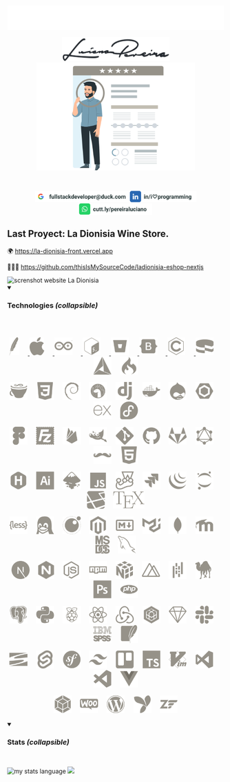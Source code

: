 <p align="center">
  <a href="https://thisismysourcecode.github.io/lucianopereira">
    <img src="./assets/lucianopereira.svg" alt="Luciano Pereira"/>
  </a>
    </p>
<p align="center">
<a href="https://thisismysourcecode.github.io/lucianopereira">
    <img src="./assets/sign.svg" width="250px" alt="Luciano Pereira Sign Logo"/><br/>
    <img src="./assets/resume.svg" height="250px" alt="Luciano Pereira Resume"/>
  </a>
</p>
<br/>
<p align="center"><a href="mailto:fullstackdeveloper@duck.com?subject=I%20saw%20your%20GitHub%20Profilee&body=Hi,%20Luciano%20"><img height="26px" src="./assets/mail.svg" alt="mail"/></a><a href="https://www.linkedin.com/in/i♡programming"><img height="26px" src="./assets/linkedin.svg" alt="LinkedIn"/></a><a href="https://cutt.ly/pereiraluciano"><img height="26px" src="./assets/whatsapp.svg" alt="whatsapp"/></a></p>

## Last Proyect: **La Dionisia** Wine Store.

🌍 https://la-dionisia-front.vercel.app

🧑🏽‍💻 https://github.com/thisIsMySourceCode/ladionisia-eshop-nextjs


<img src="./showcase/ladionisia1.png" alt="screnshot website La Dionisia"/>

<details open>
  <summary><h3>Technologies <i>(collapsible)</i></h3></summary><br/>&nbsp;
<p align="center">      <a href="https://apache.org/">                      <img height="42px" src="./assets/icons/apache.svg"    alt="Apache"/></a>
&nbsp;&nbsp;&nbsp;&nbsp;<a href="https://apple.com">                        <img height="42px" src="./assets/icons/apple.svg"     alt="Apple"/></a>
&nbsp;&nbsp;&nbsp;&nbsp;<a href="https://www.arduino.cc/">                  <img height="42px" src="./assets/icons/arduino.svg"   alt="Arduino"/></a>
&nbsp;&nbsp;&nbsp;&nbsp;<a href="https://www.gnu.org/software/bash/">       <img height="42px" src="./assets/icons/bash.svg"      alt="bash"/></a>
&nbsp;&nbsp;&nbsp;&nbsp;<a href="https://bitbucket.org">                    <img height="42px" src="./assets/icons/bitbucket.svg" alt="Bitbucket"/></a>
&nbsp;&nbsp;&nbsp;&nbsp;<a href="https://getbootstrap.com/">                <img height="42px" src="./assets/icons/bootstrap.svg" alt="bootstrap"/></a>
&nbsp;&nbsp;&nbsp;&nbsp;<a href="https://www.open-std.org/jtc1/sc22/wg14/"> <img height="42px" src="./assets/icons/c.svg"         alt="c language"/></a>
&nbsp;&nbsp;&nbsp;&nbsp;<a href="https://cakephp.org/">                     <img height="42px" src="./assets/icons/cakephp.svg"   alt="cake php"/></a>
&nbsp;&nbsp;&nbsp;&nbsp;<a href="https://cmake.org/">                       <img height="42px" src="./assets/icons/cmake.svg"     alt="c make"/></a>
&nbsp;&nbsp;&nbsp;&nbsp;<a href="https://codeigniter.com/"><img height="42px" src="./assets/icons/codeigniter.svg"  alt="code igniter"/></a>
</p><p align="center">  <a href="https://coffeescript.org/"><img height="42px" src="./assets/icons/coffeescript.svg" alt="coffee script"/></a>
&nbsp;&nbsp;&nbsp;&nbsp;<a href="https://www.w3.org/TR/2001/WD-css3-roadmap-20010523/"><img height="42px" src="./assets/icons/css3.svg"         alt="css3"/></a>
&nbsp;&nbsp;&nbsp;&nbsp;<a href="https://www.debian.org/"><img height="42px" src="./assets/icons/debian.svg"       alt="debian"/></a>
&nbsp;&nbsp;&nbsp;&nbsp;<a href="https://deno.land/"><img height="42px" src="./assets/icons/denojs.svg"       alt="denojs"/></a>
&nbsp;&nbsp;&nbsp;&nbsp;<a href="https://www.djangoproject.com/"><img height="42px" src="./assets/icons/django.svg"       alt="django"/></a>
&nbsp;&nbsp;&nbsp;&nbsp;<a href="https://www.docker.com/"><img height="42px" src="./assets/icons/docker.svg"       alt="docker"/></a>
&nbsp;&nbsp;&nbsp;&nbsp;<a href="https://www.drupal.org/"><img height="42px" src="./assets/icons/drupal.svg"       alt="drupal"/></a>
&nbsp;&nbsp;&nbsp;&nbsp;<a href="https://eslint.org/"><img height="42px" src="./assets/icons/eslint.svg"       alt="eslint"/></a>
&nbsp;&nbsp;&nbsp;&nbsp;<a href="https://expressjs.com/"><img height="42px" src="./assets/icons/express.svg"      alt="express"/></a>
&nbsp;&nbsp;&nbsp;&nbsp;<a href="https://getfedora.org/es/"><img height="42px" src="./assets/icons/fedora.svg"       alt="fedora"/></a>
</p><p align="center">  <a href="https://www.figma.com/"><img height="42px" src="./assets/icons/figma.svg"        alt="figma"/></a>
&nbsp;&nbsp;&nbsp;&nbsp;<a href="https://filezilla-project.org/"><img height="42px" src="./assets/icons/filezilla.svg"    alt="filezilla"/></a>
&nbsp;&nbsp;&nbsp;&nbsp;<a href="https://firebase.google.com/?hl=es"><img height="42px" src="./assets/icons/firebase.svg"     alt="firbase"/></a>
&nbsp;&nbsp;&nbsp;&nbsp;<a href="https://www.gimp.org/"><img height="42px" src="./assets/icons/gimp.svg"         alt="gimp"/></a>
&nbsp;&nbsp;&nbsp;&nbsp;<a href="https://git-scm.com/"><img height="42px" src="./assets/icons/git.svg"          alt="git"/></a>
&nbsp;&nbsp;&nbsp;&nbsp;<a href="https://github.com/thisIsMySourceCode"><img height="42px" src="./assets/icons/github.svg"       alt="github"/></a>
&nbsp;&nbsp;&nbsp;&nbsp;<a href="https://about.gitlab.com/"><img height="42px" src="./assets/icons/gitlab.svg"       alt="gitlab"/></a>
&nbsp;&nbsp;&nbsp;&nbsp;<a href="https://graphql.org/"><img height="42px" src="./assets/icons/graphql.svg"      alt="graphsql"/></a>
&nbsp;&nbsp;&nbsp;&nbsp;<a href="https://handlebarsjs.com/"><img height="42px" src="./assets/icons/handlebars.svg"   alt="handlebars"/></a>
&nbsp;&nbsp;&nbsp;&nbsp;<a href="https://html.spec.whatwg.org/"><img height="42px" src="./assets/icons/html5.svg"        alt="html5"/></a>
</p><p align="center">  <a href="https://gohugo.io/"><img height="42px" src="./assets/icons/hugo.svg"         alt="hugo"/></a>
&nbsp;&nbsp;&nbsp;&nbsp;<a href="https://www.adobe.com/ar/products/illustrator.html"><img height="42px" src="./assets/icons/illustrator.svg"  alt="illustrator"/></a>
&nbsp;&nbsp;&nbsp;&nbsp;<a href="https://inkscape.org/es/"><img height="42px" src="./assets/icons/inkscape.svg"     alt="inkscape"/></a>
&nbsp;&nbsp;&nbsp;&nbsp;<a href="https://developer.mozilla.org/en-US/docs/Web/JavaScript/Reference"><img height="42px" src="./assets/icons/javascript.svg"   alt="javascript"/></a>
&nbsp;&nbsp;&nbsp;&nbsp;<a href="https://jestjs.io/"><img height="42px" src="./assets/icons/jest.svg"         alt="jest"/></a>
&nbsp;&nbsp;&nbsp;&nbsp;<a href="https://www.atlassian.com/es/software/jira"><img height="42px" src="./assets/icons/jira.svg"         alt="jira"/></a>
&nbsp;&nbsp;&nbsp;&nbsp;<a href="https://jquery.com/"><img height="42px" src="./assets/icons/jquery.svg"       alt="jquery"/></a>
&nbsp;&nbsp;&nbsp;&nbsp;<a href="https://jupyter.org/"><img height="42px" src="./assets/icons/jupyter.svg"      alt="jupyter"/></a>
&nbsp;&nbsp;&nbsp;&nbsp;<a href="https://laravel.com/"><img height="42px" src="./assets/icons/laravel.svg"      alt="laravel"/></a>
&nbsp;&nbsp;&nbsp;&nbsp;<a href="https://www.latex-project.org/"><img height="42px" src="./assets/icons/latex.svg"        alt="latex"/></a>
</p><p align="center">  <a href="https://lesscss.org/"><img height="42px" src="./assets/icons/less.svg"         alt="less"/></a>
&nbsp;&nbsp;&nbsp;&nbsp;<a href="https://www.linuxfoundation.org/"><img height="42px" src="./assets/icons/linux.svg"        alt="linux"/></a>
&nbsp;&nbsp;&nbsp;&nbsp;<a href="https://www.lua.org/"><img height="42px" src="./assets/icons/lua.svg"          alt="lua"/></a>
&nbsp;&nbsp;&nbsp;&nbsp;<a href="https://about.magento.com/Magento-Commerce.html"><img height="42px" src="./assets/icons/magento.svg"      alt="magento"/></a>
&nbsp;&nbsp;&nbsp;&nbsp;<a href="https://daringfireball.net/projects/markdown/"><img height="42px" src="./assets/icons/markdown.svg"     alt="markdown"/></a>
&nbsp;&nbsp;&nbsp;&nbsp;<a href="https://mui.com/material-ui/"><img height="42px" src="./assets/icons/materialui.svg"   alt="materialui"/></a>
&nbsp;&nbsp;&nbsp;&nbsp;<a href="https://www.mongodb.com/"><img height="42px" src="./assets/icons/mongodb.svg"      alt="mongodb"/></a>
&nbsp;&nbsp;&nbsp;&nbsp;<a href="https://moodle.org/"><img height="42px" src="./assets/icons/moodle.svg"       alt="moodle"/></a>
&nbsp;&nbsp;&nbsp;&nbsp;<a href="http://freedos.org/"><img height="42px" src="./assets/icons/msdos.svg"        alt="msdos"/></a>
&nbsp;&nbsp;&nbsp;&nbsp;<a href="https://www.mysql.com/"><img height="42px" src="./assets/icons/mysql.svg"        alt="mysql"/></a>
</p><p align="center">  <a href="https://nextjs.org/"><img height="42px" src="./assets/icons/nextjs.svg"       alt="nextjs"/></a>
&nbsp;&nbsp;&nbsp;&nbsp;<a href="https://nginx.org/en/"><img height="42px" src="./assets/icons/nginx.svg"        alt="nginx"/></a>
&nbsp;&nbsp;&nbsp;&nbsp;<a href="https://nodejs.org/en/"><img height="42px" src="./assets/icons/nodejs.svg"       alt="nodejs"/></a>
&nbsp;&nbsp;&nbsp;&nbsp;<a href="https://www.npmjs.com/"><img height="42px" src="./assets/icons/npm.svg"          alt="npm"/></a>
&nbsp;&nbsp;&nbsp;&nbsp;<a href="https://numpy.org/"><img height="42px" src="./assets/icons/numpy.svg"        alt="numpy"/></a>
&nbsp;&nbsp;&nbsp;&nbsp;<a href="https://nuxtjs.org/"><img height="42px" src="./assets/icons/nuxtjs.svg"       alt="nuxtjs"/></a>
&nbsp;&nbsp;&nbsp;&nbsp;<a href="https://pandafw.github.io/panda/index_en.html"><img height="42px" src="./assets/icons/pandas.svg"       alt="pandas"/></a>
&nbsp;&nbsp;&nbsp;&nbsp;<a href="https://www.perl.org/"><img height="42px" src="./assets/icons/perl.svg"         alt="perl"/></a>
&nbsp;&nbsp;&nbsp;&nbsp;<a href="https://www.adobe.com/la/products/photoshop.html"><img height="42px" src="./assets/icons/photoshop.svg"    alt="photoshop"/></a>
&nbsp;&nbsp;&nbsp;&nbsp;<a href="https://www.php.net/"><img height="42px" src="./assets/icons/php.svg"          alt="php"/></a>
</p><p align="center">  <a href="https://www.postgresql.org/"><img height="42px" src="./assets/icons/postgresql.svg"   alt="postgresql"/></a>
&nbsp;&nbsp;&nbsp;&nbsp;<a href="https://www.python.org/"><img height="42px" src="./assets/icons/python.svg"       alt="python"/></a>
&nbsp;&nbsp;&nbsp;&nbsp;<a href="https://www.raspberrypi.com/"><img height="42px" src="./assets/icons/raspberrypi.svg"  alt="raspberry pi"/></a>
&nbsp;&nbsp;&nbsp;&nbsp;<a href="https://reactjs.org/"><img height="42px" src="./assets/icons/react.svg"        alt="react"/></a>
&nbsp;&nbsp;&nbsp;&nbsp;<a href="https://redux.js.org/"><img height="42px" src="./assets/icons/redux.svg"        alt="redux"/></a>
&nbsp;&nbsp;&nbsp;&nbsp;<a href="https://sequelize.org/"><img height="42px" src="./assets/icons/sequelize.svg"    alt="sequelize"/></a>
&nbsp;&nbsp;&nbsp;&nbsp;<a href="https://www.sketch.com/"><img height="42px" src="./assets/icons/sketch.svg"       alt="sketch"/></a>
&nbsp;&nbsp;&nbsp;&nbsp;<a href="https://slack.com"><img height="42px" src="./assets/icons/slack.svg"        alt="slack"/></a>
&nbsp;&nbsp;&nbsp;&nbsp;<a href="https://www.ibm.com/spss"><img height="42px" src="./assets/icons/spss.svg"         alt="spss"/></a>
&nbsp;&nbsp;&nbsp;&nbsp;<a href="https://www.sqlite.org/index.html"><img height="42px" src="./assets/icons/sqlite.svg"       alt="sqlite"/></a>
</p><p align="center">  <a href="https://subversion.apache.org/"><img height="42px" src="./assets/icons/subversion.svg"   alt="subversion"/></a>
&nbsp;&nbsp;&nbsp;&nbsp;<a href="https://svelte.dev/"><img height="42px" src="./assets/icons/svelte.svg"       alt="svelte"/></a>
&nbsp;&nbsp;&nbsp;&nbsp;<a href="https://symfony.com/"><img height="42px" src="./assets/icons/symfony.svg"      alt="symphony"/></a>
&nbsp;&nbsp;&nbsp;&nbsp;<a href="https://tailwindcss.com/"><img height="42px" src="./assets/icons/tailwindcss.svg"  alt="tailwindcss"/></a>
&nbsp;&nbsp;&nbsp;&nbsp;<a href="https://trello.com/"><img height="42px" src="./assets/icons/trello.svg"       alt="trello"/></a>
&nbsp;&nbsp;&nbsp;&nbsp;<a href="https://www.typescriptlang.org/"><img height="42px" src="./assets/icons/typescript.svg"   alt="typescript"/></a>
&nbsp;&nbsp;&nbsp;&nbsp;<a href="https://www.vim.org"><img height="42px" src="./assets/icons/vim.svg"          alt="vim"/></a>
&nbsp;&nbsp;&nbsp;&nbsp;<a href="https://visualstudio.microsoft.com/"><img height="42px" src="./assets/icons/visualstudio.svg" alt="visualstudio"/></a>
&nbsp;&nbsp;&nbsp;&nbsp;<a href="https://code.visualstudio.com/"><img height="42px" src="./assets/icons/vscode.svg"       alt="vscode"/></a>
&nbsp;&nbsp;&nbsp;&nbsp;<a href="https://vuejs.org/"><img height="42px" src="./assets/icons/vuejs.svg"        alt="vuejs"/></a>
</p><p align="center">  <a href="https://webpack.js.org/"><img height="42px" src="./assets/icons/webpack.svg"      alt="webpack"/></a>
&nbsp;&nbsp;&nbsp;&nbsp;<a href="https://woocommerce.com/"><img height="42px" src="./assets/icons/woocommerce.svg"  alt="woocommerce"/></a>
&nbsp;&nbsp;&nbsp;&nbsp;<a href="https://wordpress.org/"><img height="42px" src="./assets/icons/wordpress.svg"    alt="wordpress"/></a>
&nbsp;&nbsp;&nbsp;&nbsp;<a href="https://www.yiiframework.com/"><img height="42px" src="./assets/icons/yii.svg"          alt="yii"/></a>
&nbsp;&nbsp;&nbsp;&nbsp;<a href="https://framework.zend.com/"><img height="42px" src="./assets/icons/zend.svg"         alt="zend"/></a>
</p></details>

<details open>
  <summary><h3>Stats <i>(collapsible)</i></h3></summary><br/>
  <p align="left">
    <img width="350px" src="https://github-readme-stats.vercel.app/api/top-langs?username=thisIsMySourceCode&show_icons=true&theme=transparent&locale=en&layout=default&hide_border=true" alt="my stats language" />
    <img width="550px" src="https://github-readme-stats.vercel.app/api?username=thisIsMySourceCode&show_icons=true&theme=transparent&locale=en&hide_border=true" />
</p>
</details>
